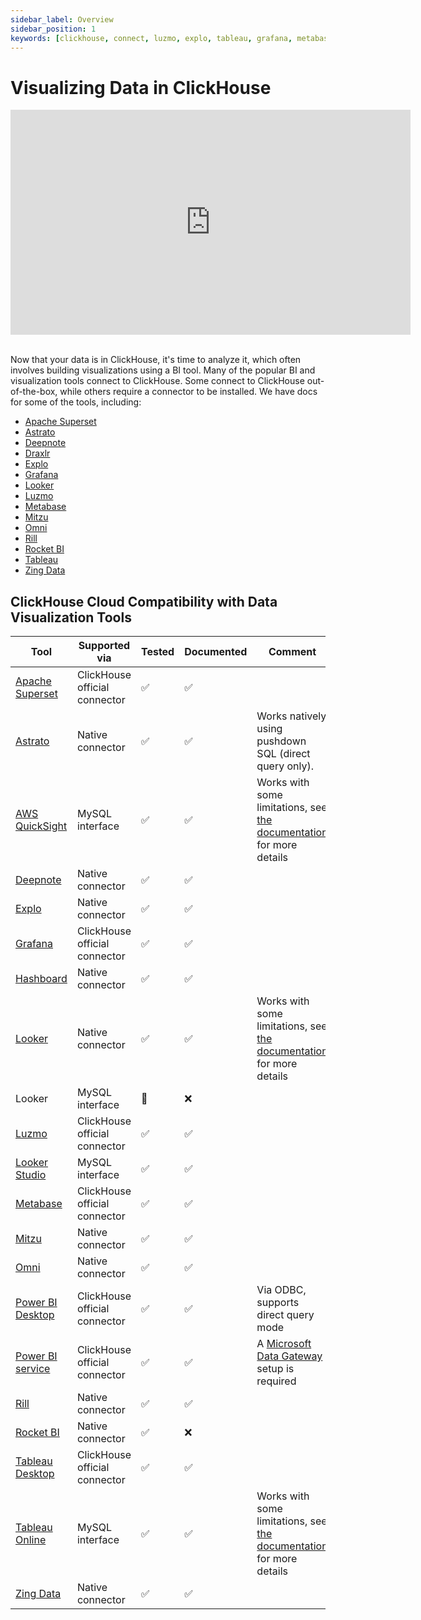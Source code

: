 ```yaml
---
sidebar_label: Overview
sidebar_position: 1
keywords: [clickhouse, connect, luzmo, explo, tableau, grafana, metabase, mitzu, superset, deepnote, draxlr, rocketbi, omni, bi, visualization, tool]
---
```


# Visualizing Data in ClickHouse

<div class='vimeo-container'>
<iframe
   src="https://player.vimeo.com/video/754460217?h=3dcae2e1ca"
   width="640"
   height="360"
   frameborder="0"
   allow="autoplay; fullscreen; picture-in-picture"
   allowfullscreen>
</iframe>
</div>

<br/>

Now that your data is in ClickHouse, it's time to analyze it, which often involves building visualizations using a BI tool. Many of the popular BI and visualization tools connect to ClickHouse. Some connect to ClickHouse out-of-the-box, while others require a connector to be installed. We have docs for some of the tools, including:

- [Apache Superset](./superset-and-clickhouse.md)
- [Astrato](./astrato-and-clickhouse.md)
- [Deepnote](./deepnote.md)
- [Draxlr](./draxlr-and-clickhouse.md)
- [Explo](./explo-and-clickhouse.md)
- [Grafana](./grafana/index.md)
- [Looker](./looker-and-clickhouse.md)
- [Luzmo](./luzmo-and-clickhouse.md)
- [Metabase](./metabase-and-clickhouse.md)
- [Mitzu](./mitzu-and-clickhouse.md)
- [Omni](./omni-and-clickhouse.md)
- [Rill](https://docs.rilldata.com/reference/olap-engines/clickhouse)
- [Rocket BI](./rocketbi-and-clickhouse.md)
- [Tableau](./tableau/tableau-and-clickhouse.md)
- [Zing Data](./zingdata-and-clickhouse.md)

## ClickHouse Cloud Compatibility with Data Visualization Tools

| Tool                                                                    | Supported via                 | Tested | Documented | Comment                                                                                                                                 |
|-------------------------------------------------------------------------|-------------------------------|--------|------------|-----------------------------------------------------------------------------------------------------------------------------------------|
| [Apache Superset](./superset-and-clickhouse.md)      | ClickHouse official connector | ✅      | ✅          |                                                                                                                                         |
| [Astrato](./astrato-and-clickhouse.md)      | Native connector | ✅      | ✅          | Works natively using pushdown SQL (direct query only). |
| [AWS QuickSight](./quicksight-and-clickhouse.md)     | MySQL interface               | ✅      | ✅          | Works with some limitations, see [the documentation](./quicksight-and-clickhouse.md) for more details                |
| [Deepnote](./deepnote.md)                            | Native connector              | ✅      | ✅          |                                                                                                                                         |
| [Explo](./explo-and-clickhouse.md)                   | Native connector              | ✅      | ✅          |                                                                                                                                         |
| [Grafana](./grafana/index.md)                        | ClickHouse official connector | ✅      | ✅          |                                                                                                                                         |
| [Hashboard](./hashboard-and-clickhouse.md)           | Native connector              | ✅      | ✅          |                                                                                                                                         |
| [Looker](./looker-and-clickhouse.md)                 | Native connector              | ✅      | ✅          | Works with some limitations, see [the documentation](./looker-and-clickhouse.md) for more details                    |
| Looker                                                                  | MySQL interface               | 🚧     | ❌          |                                                                                                                                         |
| [Luzmo](./luzmo-and-clickhouse.md)                   | ClickHouse official connector | ✅      | ✅          |                                                                                                                                         |
| [Looker Studio](./looker-studio-and-clickhouse.md)   | MySQL interface               | ✅      | ✅          |                                                                                                                                         |
| [Metabase](./metabase-and-clickhouse.md)             | ClickHouse official connector | ✅      | ✅          |                                                                                                        
| [Mitzu](./mitzu-and-clickhouse.md)                   |  Native connector | ✅      | ✅          |                                                                                                                                         |
| [Omni](./omni-and-clickhouse.md)                     | Native connector              | ✅      | ✅          |                                                                                                                                         |
| [Power BI Desktop](./powerbi-and-clickhouse.md)      | ClickHouse official connector | ✅      | ✅          | Via ODBC, supports direct query mode                                                                                                    |
| [Power BI service](/docs/en/integrations/powerbi#power-bi-service)                                                    | ClickHouse official connector | ✅    | ✅          | A [Microsoft Data Gateway](https://learn.microsoft.com/en-us/power-bi/connect-data/service-gateway-custom-connectors) setup is required |
| [Rill](https://docs.rilldata.com/reference/olap-engines/clickhouse)     | Native connector              | ✅      | ✅          |        
| [Rocket BI](./rocketbi-and-clickhouse.md)            | Native connector              | ✅      | ❌          |                                                                                                                                         |
| [Tableau Desktop](./tableau/tableau-and-clickhouse.md)       | ClickHouse official connector | ✅      | ✅          |                                                                                                               |
| [Tableau Online](./tableau/tableau-online-and-clickhouse.md) | MySQL interface               | ✅      | ✅          | Works with some limitations, see [the documentation](./tableau/tableau-online-and-clickhouse.md) for more details            |
| [Zing Data](./zingdata-and-clickhouse.md)            | Native connector              | ✅      | ✅          |                                                                                                                                         |
